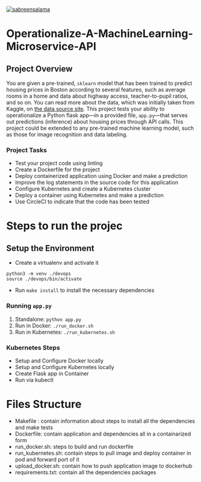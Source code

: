 [![sabreensalama](https://circleci.com/gh/sabreensalama/Operationalize-A-MachineLearning-Microservice-API.svg?style=svg)](https://github.com/sabreensalama/Operationalize-A-MachineLearning-Microservice-API)

# Operationalize-A-MachineLearning-Microservice-API

## Project Overview

You are given a pre-trained, `sklearn` model that has been trained to predict housing prices in Boston according to several features, such as average rooms in a home and data about highway access, teacher-to-pupil ratios, and so on. You can read more about the data, which was initially taken from Kaggle, on [the data source site](https://www.kaggle.com/c/boston-housing). This project tests your ability to operationalize a Python flask app—in a provided file, `app.py`—that serves out predictions (inference) about housing prices through API calls. This project could be extended to any pre-trained machine learning model, such as those for image recognition and data labeling.

### Project Tasks

* Test your project code using linting
* Create a Dockerfile for the project
* Deploy  containerized application using Docker and make a prediction
* Improve the log statements in the source code for this application
* Configure Kubernetes and create a Kubernetes cluster
* Deploy a container using Kubernetes and make a prediction
* Use  CircleCI to indicate that the code has been tested


# Steps to run the projec
## Setup the Environment
* Create a virtualenv and activate it
```
python3 -m venv ./devops
source ./devops/bin/activate
```
* Run `make install` to install the necessary dependencies

### Running `app.py`

1. Standalone:  `python app.py`
2. Run in Docker:  `./run_docker.sh`
3. Run in Kubernetes:  `./run_kubernetes.sh`

### Kubernetes Steps

* Setup and Configure Docker locally
* Setup and Configure Kubernetes locally
* Create Flask app in Container
* Run via kubectl

# Files Structure
* Makefile  : contain information about steps to install all the  dependencies and make tests
* Dockerfile: contain application and dependencies all in a containarized form 
* run_docker.sh: steps to build and run dockerfile
* run_kubernetes.sh: contain steps to pull image and deploy container in pod and forward port of it 
* upload_docker.sh: contain how to push application image to dockerhub
* requirements.txt: contain all the dependencies packages 
